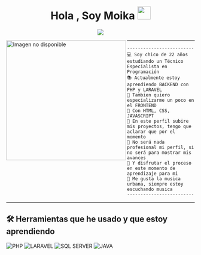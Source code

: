 <h1 align="center">Hola , Soy Moika <img src="https://media.giphy.com/media/hvRJCLFzcasrR4ia7z/giphy.gif" width="35"></h1>
<p align="center">
<a href="https://github.com/DenverCoder1/readme-typing-svg"><img src="https://readme-typing-svg.herokuapp.com?lines=En+Este+2025+Estoy;Estudiando+un;Técnico+Especialista+en+Programación;También+siendo+autodidacta&center=true&width=600&height=45">
</a>

</p>
<img align="left" src="https://i.pinimg.com/736x/07/1e/57/071e573e50cb87f1b0cc56696efff8d8.jpg" alt="Imagen no disponible" width="320" />
<hr>

```
-------------------------
💻 Soy chico de 22 años estudiando un Técnico Especialista en Programación
📚 Actualmente estoy aprendiendo BACKEND con PHP y LARAVEL
📝 Tambien quiero especializarme un poco en el FRONTEND
🌟 Con HTML, CSS, JAVASCRIPT
🚩 En este perfil subire mis proyectos, tengo que aclarar que por el momento
💖 No será nada profesional mi perfil, si no será para mostrar mis avances
🌱 Y disfrutar el proceso en este momento de aprendizaje para mi
🎵 Me gusta la musica urbana, siempre estoy escuchando musica
-------------------------
```
<hr>

## 🛠️ Herramientas que he usado y que estoy aprendiendo

<p>
    <img alt="PHP" src="https://img.shields.io/badge/PHP-%23777BB4.svg?logo=php&logoColor=white">
    <img alt="LARAVEL" src="https://img.shields.io/badge/laravel-%23FF2D20.svg?style=for-the-badge&logo=laravel&logoColor=white">
    <img alt="SQL SERVER" src="https://img.shields.io/badge/Microsoft%20SQL%20Server-CC2927?style=for-the-badge&logo=microsoft%20sql%20server&logoColor=white">
    <img alt="JAVA" src="https://img.shields.io/badge/Java-%23007396.svg?logo=java&logoColor=white">
    
